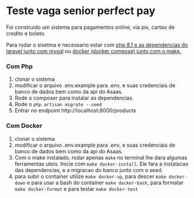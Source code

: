 # Teste vaga senior perfect pay

Foi construido um sistema para pagamentos online, via pix, cartao de credito e boleto.

Para rodar o sisetma e necessario estar com [php 8.1 e as dependencias do laravel junto com mysql](#com-php)
ou [docker (docker compose) junto com o make.](#com-docker)

### Com Php

1. clonar o sistema
2. modificar o arquivo .env.example para .env, e suas credenciais de banco de dados bem como da api do Asaas.
3. Rode o composer para instalar as dependencias.
4. Rode o `php artisan migrate --seed`
3. Entrar no endpoint http://localhost:8000/products

### Com Docker

1. clonar o sistema
2. modificar o arquivo .env.example para .env, e suas credenciais de banco de dados bem como da api do Asaas.
3. Com o make instalado, rodar apenas `make` no terminal lhe dara algumas ferramentas uteis. Inicie
   com `make docker-install`. Ele fara a instalacao das dependencias, e a migracao do banco junto com o seed.
4. para subir o container utilize `make docker-up`, para descer `make docker-down` e para usar a bash do
   container  `make docker-bash`, para formatar `make docker-format` e para testar `make docker-test`

